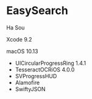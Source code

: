 # EasySearch
Ha Sou

Xcode 9.2

macOS 10.13

- UICircularProgressRing 1.4.1
- TesseractOCRiOS 4.0.0
- SVProgressHUD
- Alamofire
- SwiftyJSON


